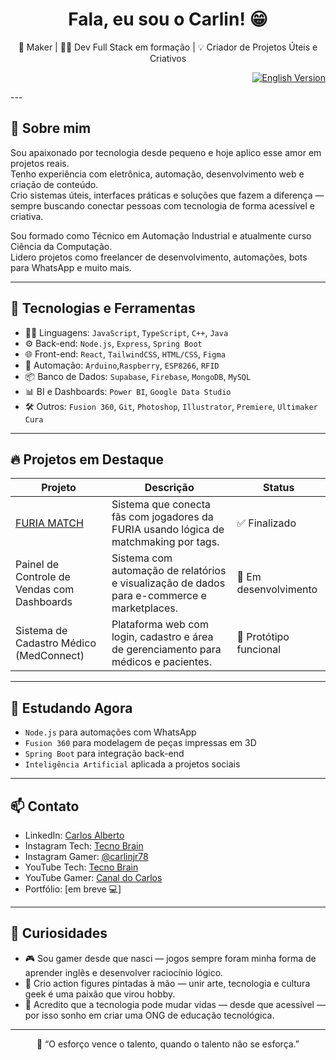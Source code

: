 

<h1 align="center">Fala, eu sou o Carlin! 😁</h1>

<p align="center">
🎨 Maker | 👨‍💻 Dev Full Stack em formação | 💡 Criador de Projetos Úteis e Criativos
</p>
<p align="right">
  <a href="README.en.md">
    <img src="https://img.shields.io/badge/🌐 English%20Version-blue?style=for-the-badge" alt="English Version">
  </a>
</p>
---

## 🚀 Sobre mim

Sou apaixonado por tecnologia desde pequeno e hoje aplico esse amor em projetos reais.  
Tenho experiência com eletrônica, automação, desenvolvimento web e criação de conteúdo.  
Crio sistemas úteis, interfaces práticas e soluções que fazem a diferença — sempre buscando conectar pessoas com tecnologia de forma acessível e criativa.

Sou formado como Técnico em Automação Industrial e atualmente curso Ciência da Computação.  
Lidero projetos como freelancer de desenvolvimento, automações, bots para WhatsApp e muito mais.

---

## 🧰 Tecnologias e Ferramentas

- 👨‍💻 Linguagens: `JavaScript`, `TypeScript`, `C++`, `Java`
- ⚙️ Back-end: `Node.js`, `Express`, `Spring Boot`
- 🌐 Front-end: `React`, `TailwindCSS`, `HTML/CSS`, `Figma`
- 📲 Automação: `Arduino`,`Raspberry`, `ESP8266`, `RFID`
- 📦 Banco de Dados: `Supabase`, `Firebase`, `MongoDB`, `MySQL`
- 📊 BI e Dashboards: `Power BI`, `Google Data Studio`
- 🛠️ Outros: `Fusion 360`, `Git`, `Photoshop`, `Illustrator`, `Premiere`, `Ultimaker Cura`

---

## 🔥 Projetos em Destaque

| Projeto | Descrição | Status |
|--------|-----------|--------|
| [FURIA MATCH](https://github.com/carlinjr78/furia-match) | Sistema que conecta fãs com jogadores da FURIA usando lógica de matchmaking por tags. | ✅ Finalizado |
| Painel de Controle de Vendas com Dashboards | Sistema com automação de relatórios e visualização de dados para e-commerce e marketplaces. | 🚧 Em desenvolvimento |
| Sistema de Cadastro Médico (MedConnect) | Plataforma web com login, cadastro e área de gerenciamento para médicos e pacientes. | 🧪 Protótipo funcional |


---

## 🧠 Estudando Agora

- `Node.js` para automações com WhatsApp
- `Fusion 360` para modelagem de peças impressas em 3D
- `Spring Boot` para integração back-end
- `Inteligência Artificial` aplicada a projetos sociais

---

## 📫 Contato

- LinkedIn: [Carlos Alberto](https://linkedin.com/in/carlosjr78)
- Instagram Tech: [Tecno Brain](https://www.instagram.com/tecnobrain__/)
- Instagram Gamer: [@carlinjr78](https://www.instagram.com/carlinjr78/)
- YouTube Tech: [Tecno Brain](https://www.youtube.com/@tecno_brain)
- YouTube Gamer: [Canal do Carlos](https://youtube.com/@carlinjr78)
- Portfólio: [em breve 💻]

---

## 🎯 Curiosidades

- 🎮 Sou gamer desde que nasci — jogos sempre foram minha forma de aprender inglês e desenvolver raciocínio lógico.
- 🎨 Crio action figures pintadas à mão — unir arte, tecnologia e cultura geek é uma paixão que virou hobby.
- 🌱 Acredito que a tecnologia pode mudar vidas — desde que acessível — por isso sonho em criar uma ONG de educação tecnológica.


---

<p align="center">💬 “O esforço vence o talento, quando o talento não se esforça.”</p>
